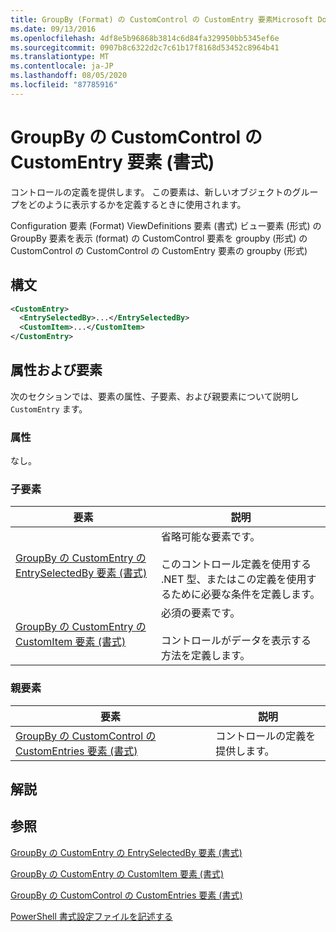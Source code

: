 ```yaml
---
title: GroupBy (Format) の CustomControl の CustomEntry 要素Microsoft Docs
ms.date: 09/13/2016
ms.openlocfilehash: 4df8e5b96868b3814c6d84fa329950bb5345ef6e
ms.sourcegitcommit: 0907b8c6322d2c7c61b17f8168d53452c8964b41
ms.translationtype: MT
ms.contentlocale: ja-JP
ms.lasthandoff: 08/05/2020
ms.locfileid: "87785916"
---
```

# <a name="customentry-element-for-customcontrol-for-groupby-format"></a>GroupBy の CustomControl の CustomEntry 要素 (書式)

コントロールの定義を提供します。 この要素は、新しいオブジェクトのグループをどのように表示するかを定義するときに使用されます。

Configuration 要素 (Format) ViewDefinitions 要素 (書式) ビュー要素 (形式) の GroupBy 要素を表示 (format) の CustomControl 要素を groupby (形式) の CustomControl の CustomControl の CustomEntry 要素の groupby (形式)

## <a name="syntax"></a>構文

```xml
<CustomEntry>
  <EntrySelectedBy>...</EntrySelectedBy>
  <CustomItem>...</CustomItem>
</CustomEntry>
```

## <a name="attributes-and-elements"></a>属性および要素

次のセクションでは、要素の属性、子要素、および親要素について説明し `CustomEntry` ます。

### <a name="attributes"></a>属性

なし。

### <a name="child-elements"></a>子要素

|要素|説明|
|-------------|-----------------|
|[GroupBy の CustomEntry の EntrySelectedBy 要素 (書式)](./entryselectedby-element-for-customentry-for-groupby-format.md)|省略可能な要素です。<br /><br /> このコントロール定義を使用する .NET 型、またはこの定義を使用するために必要な条件を定義します。|
|[GroupBy の CustomEntry の CustomItem 要素 (書式)](./customitem-element-for-customentry-for-groupby-format.md)|必須の要素です。<br /><br /> コントロールがデータを表示する方法を定義します。|

### <a name="parent-elements"></a>親要素

|要素|説明|
|-------------|-----------------|
|[GroupBy の CustomControl の CustomEntries 要素 (書式)](./customentries-element-for-customcontrol-for-groupby-format.md)|コントロールの定義を提供します。|

## <a name="remarks"></a>解説

## <a name="see-also"></a>参照

[GroupBy の CustomEntry の EntrySelectedBy 要素 (書式)](./entryselectedby-element-for-customentry-for-groupby-format.md)

[GroupBy の CustomEntry の CustomItem 要素 (書式)](./customitem-element-for-customentry-for-groupby-format.md)

[GroupBy の CustomControl の CustomEntries 要素 (書式)](./customentries-element-for-customcontrol-for-groupby-format.md)

[PowerShell 書式設定ファイルを記述する](./writing-a-powershell-formatting-file.md)
